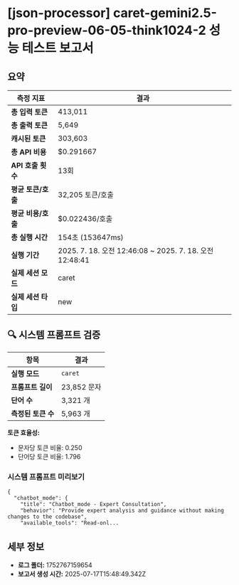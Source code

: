 # [json-processor] caret-gemini2.5-pro-preview-06-05-think1024-2 성능 테스트 보고서

## 요약

| 측정 지표 | 결과 |
|---|---|
| **총 입력 토큰** | 413,011 |
| **총 출력 토큰** | 5,649 |
| **캐시된 토큰** | 303,603 |
| **총 API 비용** | $0.291667 |
| **API 호출 횟수** | 13회 |
| **평균 토큰/호출** | 32,205 토큰/호출 |
| **평균 비용/호출** | $0.022436/호출 |
| **총 실행 시간** | 154초 (153647ms) |
| **실행 기간** | 2025. 7. 18. 오전 12:46:08 ~ 2025. 7. 18. 오전 12:48:41 |
| **실제 세션 모드** | caret |
| **실제 세션 타입** | new |


## 🔍 시스템 프롬프트 검증

| 항목 | 결과 |
|---|---|
| **실행 모드** | `caret` |
| **프롬프트 길이** | 23,852 문자 |
| **단어 수** | 3,321 개 |
| **측정된 토큰 수** | 5,963 개 |

**토큰 효율성:**
- 문자당 토큰 비율: 0.250
- 단어당 토큰 비율: 1.796

### 시스템 프롬프트 미리보기
```
{
  "chatbot_mode": {
    "title": "Chatbot_mode - Expert Consultation",
    "behavior": "Provide expert analysis and guidance without making changes to the codebase",
    "available_tools": "Read-onl...
```




## 세부 정보

- **로그 폴더:** 1752767159654
- **보고서 생성 시간:** 2025-07-17T15:48:49.342Z
